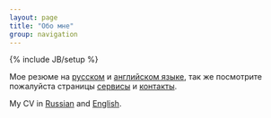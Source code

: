 ```yaml
---
layout: page
title: "Обо мне"
group: navigation
---
```

{% include JB/setup %}

Мое резюме на [русском](/about/cv.html) и [английском языке](/about/cv.eng.html), так же посмотрите пожалуйста страницы [сервисы](/services.html) и [контакты](/contacts.html).

My CV in [Russian](/about/cv.html) and [English](/about/cv.eng.html). 
